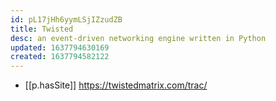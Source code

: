 ```yaml
---
id: pL17jHh6yymLSjIZzudZB
title: Twisted
desc: an event-driven networking engine written in Python
updated: 1637794630169
created: 1637794582122
---
```



- [[p.hasSite]] https://twistedmatrix.com/trac/
